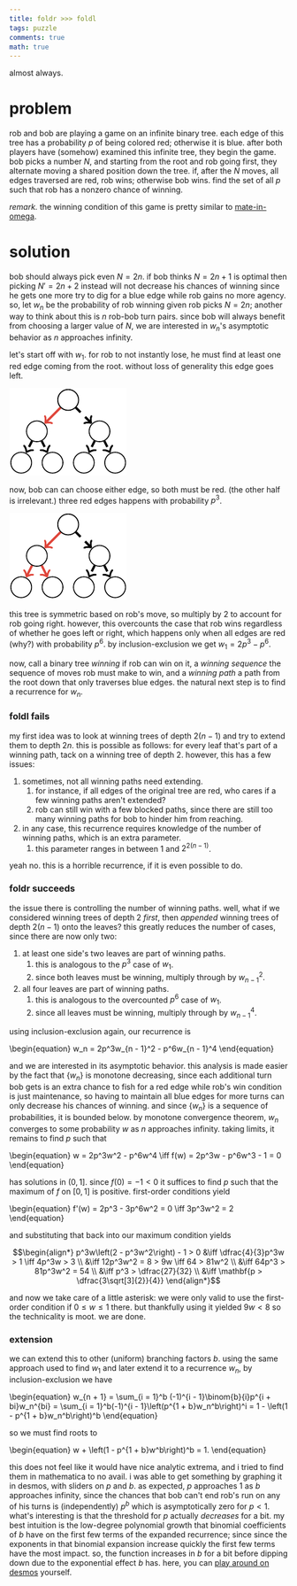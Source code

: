 ```yaml
---
title: foldr >>> foldl
tags: puzzle
comments: true
math: true
---
```


almost always. 

<!--more-->

# problem

rob and bob are playing a game on an infinite binary tree. each edge of this tree has a probability $p$ of being colored red; otherwise it is blue. after both players have (somehow) examined this infinite tree, they begin the game. bob picks a number $N$, and starting from the root and rob going first, they alternate moving a shared position down the tree. if, after the $N$ moves, all edges traversed are red, rob wins; otherwise bob wins. find the set of all $p$ such that rob has a nonzero chance of winning. 

*remark.* the winning condition of this game is pretty similar to [mate-in-omega](https://www.youtube.com/watch?v=CQ4Ap5itTX4). 

# solution

bob should always pick even $N = 2n$. if bob thinks $N = 2n + 1$ is optimal then picking $N' = 2n + 2$ instead will not decrease his chances of winning since he gets one more try to dig for a blue edge while rob gains no more agency. so, let $w_n$ be the probability of rob winning given rob picks $N = 2n$; another way to think about this is $n$ rob-bob turn pairs. since bob will always benefit from choosing a larger value of $N$, we are interested in $w_n$'s asymptotic behavior as $n$ approaches infinity. 

let's start off with $w_1$. for rob to not instantly lose, he must find at least one red edge coming from the root. without loss of generality this edge goes left. 

![rob's turn](/assets/img/js%2008.24/turn1.png)

now, bob can can choose either edge, so both must be red. (the other half is irrelevant.) three red edges happens with probability $p^3$. 

![bob's turn](/assets/img/js%2008.24/turn2.png)

this tree is symmetric based on rob's move, so multiply by $2$ to account for rob going right. however, this overcounts the case that rob wins regardless of whether he goes left or right, which happens only when all edges are red (why?) with probability $p^6$. by inclusion-exclusion we get $w_1 = 2p^3 - p^6$. 

now, call a binary tree *winning* if rob can win on it, a *winning sequence* the sequence of moves rob must make to win, and a *winning path* a path from the root down that only traverses blue edges. the natural next step is to find a recurrence for $w_n$. 

### foldl fails

my first idea was to look at winning trees of depth $2(n - 1)$ and try to extend them to depth $2n$. this is possible as follows: for every leaf that's part of a winning path, tack on a winning tree of depth $2$. however, this has a few issues: 

1. sometimes, not all winning paths need extending. 
   1. for instance, if all edges of the original tree are red, who cares if a few winning paths aren't extended? 
   2. rob can still win with a few blocked paths, since there are still too many winning paths for bob to hinder him from reaching. 
2. in any case, this recurrence requires knowledge of the number of winning paths, which is an extra parameter. 
   1. this parameter ranges in between $1$ and $2^{2(n - 1)}$.

yeah no. this is a horrible recurrence, if it is even possible to do. 

### foldr succeeds

the issue there is controlling the number of winning paths. well, what if we considered winning trees of depth $2$ *first*, then *appended* winning trees of depth $2(n - 1)$ onto the leaves? this greatly reduces the number of cases, since there are now only two: 

1. at least one side's two leaves are part of winning paths.
   1. this is analogous to the $p^3$ case of $w_1$. 
   2. since both leaves must be winning, multiply through by $w_{n - 1}^2$. 
2. all four leaves are part of winning paths.
   1. this is analogous to the overcounted $p^6$ case of $w_1$. 
   2. since all leaves must be winning, multiply through by $w_{n - 1}^4$. 

using inclusion-exclusion again, our recurrence is 

\begin{equation}
w_n = 2p^3w_{n - 1}^2 - p^6w_{n - 1}^4
\end{equation}

and we are interested in its asymptotic behavior. this analysis is made easier by the fact that $\{w_n\}$ is monotone decreasing, since each additional turn bob gets is an extra chance to fish for a red edge while rob's win condition is just maintenance, so having to maintain all blue edges for more turns can only decrease his chances of winning. and since $\{w_n\}$ is a sequence of probabilities, it is bounded below. by monotone convergence theorem, $w_n$ converges to some probability $w$ as $n$ approaches infinity. taking limits, it remains to find $p$ such that 

\begin{equation}
w = 2p^3w^2 - p^6w^4 \iff f(w) = 2p^3w - p^6w^3 - 1 = 0
\end{equation}

has solutions in $(0, 1]$. since $f(0) = -1 < 0$ it suffices to find $p$ such that the maximum of $f$ on $[0, 1]$ is positive. first-order conditions yield 

\begin{equation}
f'(w) = 2p^3 - 3p^6w^2 = 0 \iff 3p^3w^2 = 2
\end{equation}

and substituting that back into our maximum condition yields

$$\begin{align*}
p^3w\left(2 - p^3w^2\right) - 1 > 0 &\iff \dfrac{4}{3}p^3w > 1 \iff 4p^3w > 3 \\
&\iff 12p^3w^2 = 8 > 9w \iff 64 > 81w^2 \\
&\iff 64p^3 > 81p^3w^2 = 54 \\
&\iff p^3 > \dfrac{27}{32} \\ 
&\iff \mathbf{p > \dfrac{3\sqrt[3]{2}}{4}}
\end{align*}$$

and now we take care of a little asterisk: we were only valid to use the first-order condition if $0 \leq w \leq 1$ there. but thankfully using it yielded $9w < 8$ so the technicality is moot. we are done.

### extension

we can extend this to other (uniform) branching factors $b$. using the same approach used to find $w_1$ and later extend it to a recurrence $w_n$, by inclusion-exclusion we have 

\begin{equation}
w_{n + 1} = \sum_{i = 1}^b (-1)^{i - 1}\binom{b}{i}p^{i + bi}w_n^{bi} = \sum_{i = 1}^b(-1)^{i - 1}\left(p^{1 + b}w_n^b\right)^i = 1 - \left(1 - p^{1 + b}w_n^b\right)^b
\end{equation}

so we must find roots to 

\begin{equation}
w + \left(1 - p^{1 + b}w^b\right)^b = 1.
\end{equation}

this does not feel like it would have nice analytic extrema, and i tried to find them in mathematica to no avail. i was able to get something by graphing it in desmos, with sliders on $p$ and $b$. as expected, $p$ approaches $1$ as $b$ approaches infinity, since the chances that bob can't end rob's run on any of his turns is (independently) $p^b$ which is asymptotically zero for $p < 1$. what's interesting is that the threshold for $p$ actually *decreases* for a bit. my best intuition is the low-degree polynomial growth that binomial coefficients of $b$ have on the first few terms of the expanded recurrence; since since the exponents in that binomial expansion increase quickly the first few terms have the most impact. so, the function increases in $b$ for a bit before dipping down due to the exponential effect $b$ has. here, you can [play around on desmos](https://www.desmos.com/calculator/maej6jsgcf) yourself.